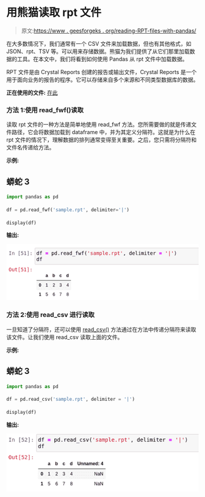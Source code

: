 # 用熊猫读取 rpt 文件

> 原文:[https://www . geesforgeks . org/reading-RPT-files-with-pandas/](https://www.geeksforgeeks.org/reading-rpt-files-with-pandas/)

在大多数情况下，我们通常有一个 CSV 文件来加载数据，但也有其他格式，如 JSON、rpt、TSV 等。可以用来存储数据。熊猫为我们提供了从它们那里加载数据的工具。在本文中，我们将看到如何使用 Pandas 从 rpt 文件中加载数据。

RPT 文件是由 Crystal Reports 创建的报告或输出文件，Crystal Reports 是一个用于面向业务的报告的程序。它可以存储来自多个来源和不同类型数据库的数据。

**正在使用的文件:** [在此](https://drive.google.com/file/d/1N7WkOzeXouZU_nYbpqdCvRMVHhXeQjFB/view?usp=sharing)

### 方法 1:使用 read_fwf()读取

读取 rpt 文件的一种方法是简单地使用 read_fwf 方法。您所需要做的就是传递文件路径，它会将数据加载到 dataframe 中，并为其定义分隔符。这就是为什么在 rpt 文件的情况下，理解数据的排列通常变得至关重要。之后，您只需将分隔符和文件名传递给方法。

**示例:**

## 蟒蛇 3

```py
import pandas as pd

df = pd.read_fwf('sample.rpt', delimiter='|')

display(df)
```

**输出:**

![](img/487448ee04c0ca76b47bbaf21827fc58.png)

### 方法 2:使用 read_csv 进行读取

一旦知道了分隔符，还可以使用 [read_csv()](https://www.geeksforgeeks.org/python-read-csv-using-pandas-read_csv/#:~:text=Python%20is%20a%20great%20language,and%20analyzing%20data%20much%20easier.&text=Code%20%231%20%3A%20read_csv%20is%20an,and%20do%20operations%20on%20it.) 方法通过在方法中传递分隔符来读取该文件。让我们使用 read_csv 读取上面的文件。

**示例:**

## 蟒蛇 3

```py
import pandas as pd

df = pd.read_csv('sample.rpt', delimiter = '|')

display(df)
```

**输出:**

![](img/5a1fac74d0a19c8ffd86e7b7bb44912e.png)